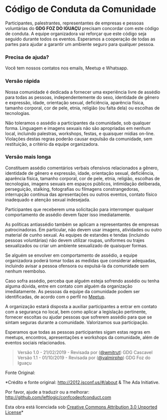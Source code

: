# Código de Conduta da Comunidade

Participantes, palestrantes, representantes de empresas e pessoas voluntárias do **GDG FOZ DO IGUAÇU** precisam concordar com este código de conduta. A equipe organizadora vai reforçar que este código seja seguido durante todos os eventos. Esperamos a cooperação de todas as partes para ajudar a garantir um ambiente seguro para qualquer pessoa.

### Precisa de ajuda?

Você tem nossos contatos nos emails, Meetup e Whatsapp.

### Versão rápida

Nossa comunidade é dedicada a fornecer uma experiência livre de assédio para todas as pessoas, independentemente do sexo, identidade de gênero e expressão, idade, orientação sexual, deficiência, aparência física, tamanho corporal, cor de pele, etnia, religião (ou falta dela) ou escolhas de tecnologias. 

Não toleramos o assédio a participantes da comunidade, sob qualquer forma. Linguagem e imagens sexuais não são apropriadas em nenhum local, incluindo palestras, workshops, festas, e quaisquer mídias on-line. Violações destas regras poderão causar expulsão da comunidade, sem restituição, a critério da equipe organizadora.

### Versão mais longa

Constituem assédio comentários verbais ofensivos relacionados a gênero, identidade de gênero e expressão, idade, orientação sexual, deficiência, aparência física, tamanho corporal, cor de pele, etnia, religião, escolhas de tecnologias, imagens sexuais em espaços públicos, intimidação deliberada, perseguição, stalking, fotografias ou filmagens constrangedoras, interrupção contínua das apresentações ou outros eventos, contato físico inadequado e atenção sexual indesejada.

Participantes que receberem uma solicitação para interromper qualquer comportamento de assédio devem fazer isso imediatamente.

As políticas antiassédio também se aplicam a representantes de empresas patrocinadoras. Em particular, não devem usar imagens, atividades ou outro material de cunho sexual. As equipes de estandes e tendas (incluindo pessoas voluntárias) não devem utilizar roupas, uniformes ou trajes sexualizados ou criar um ambiente sexualizado de quaisquer formas.

Se alguém se envolver em comportamento de assédio, a equipe organizadora poderá tomar todas as medidas que considerar adequadas, incluindo avisar a pessoa ofensora ou expulsá-la da comunidade sem nenhum reembolso.

Caso sofra assédio, perceba que alguém esteja sofrendo assédio ou tenha alguma dúvida, entre em contato com alguém da organização imediatamente. As pessoas da equipe da comunidade podem ser identificadas, de acordo com o perfil no [Meetup](https://www.meetup.com/pt-BR/GDG-Foz-do-Iguacu/members/?op=leaders).

A organização estará disposta a auxiliar participantes a entrar em contato com a segurança no local, bem como aplicar a legislação pertinente, fornecer escoltas ou ajudar pessoas que sofrerem assédio para que se sintam seguras durante a comunidade. Valorizamos sua participação.

Esperamos que todas as pessoas participantes sigam estas regras em  meetups, encontros, apresentações e workshops da comunidade, além de eventos sociais relacionados.

> Versão 1.0 - 21/02/2019 - Revisada por ([@wmitrut](https://github.com/wmitrut)) GDG Cascavel    
> Versão 1.1 - 01/10/2019 - Revisada por ([@valmirphp](https://github.com/valmirphp)) GDG Foz do Iguaçu

Fonte Original:

*Crédito e fonte original: http://2012.jsconf.us/#/about & The Ada Initiative.

Por favor, ajude a traduzir ou a melhorar: http://github.com/leftlogic/confcodeofconduct.com

Esta obra está licenciada sob [Creative Commons Attribution 3.0 Unported License](http://creativecommons.org/licenses/by/3.0/deed.en_US)*
